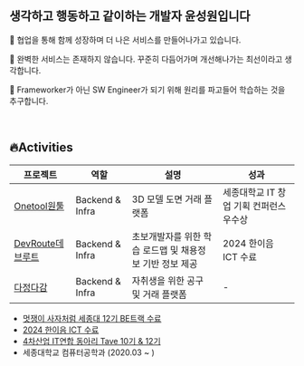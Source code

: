 ## 생각하고 행동하고 같이하는 개발자 윤성원입니다

👥 협업을 통해 함께 성장하며 더 나은 서비스를 만들어나가고 있습니다.

🐛 완벽한 서비스는 존재하지 않습니다. 꾸준히 다듬어가며 개선해나가는 최선이라고 생각합니다.

🤔 Frameworker가 아닌 SW Engineer가 되기 위해 원리를 파고들어 학습하는 것을 추구합니다.

<br/>

## 🔥Activities

| 프로젝트 | 역할 | 설명 | 성과 |
| --- | --- | --- | --- |
| [Onetool원툴](https://github.com/likelion-onetool) | Backend & Infra | 3D 모델 도면 거래 플랫폼 | 세종대학교 IT 창업 기획 컨퍼런스 우수상 |
| [DevRoute데브루트](https://github.com/ICT-Dev-Route) | Backend & Infra | 초보개발자를 위한 학습 로드맵 및 채용정보 기반 정보 제공 | 2024 한이음 ICT 수료 |
| [다정다감](https://www.notion.so/cf1195f5751a45db8a35406e43958e05?pvs=21) | Backend & Infra | 자취생을 위한 공구 및 거래 플랫폼 | - |

- [멋쟁이 사자처럼 세종대 12기 BE트랙 수료](https://likelion.university/)
- [2024 한이음 ICT 수료](https://www.hanium.or.kr/portal/index.do)
- [4차산업 IT연합 동아리 Tave 10기 & 12기](https://tavewave.github.io/)
- 세종대학교 컴퓨터공학과 (2020.03 ~ )
